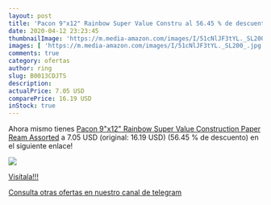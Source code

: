 ```yaml
---
layout: post
title: 'Pacon 9"x12" Rainbow Super Value Constru al 56.45 % de descuento'
date: 2020-04-12 23:23:45
thumbnailImage: 'https://m.media-amazon.com/images/I/51cNlJF3tYL._SL200_.jpg'
images: [ 'https://m.media-amazon.com/images/I/51cNlJF3tYL._SL200_.jpg' ]
comments: true
category: ofertas
author: ring
slug: B0013CDJTS
description:
actualPrice: 7.05 USD
comparePrice: 16.19 USD
inStock: true
---
```


Ahora mismo tienes [Pacon 9"x12" Rainbow Super Value Construction Paper Ream  Assorted](https://www.amazon.com/dp/B0013CDJTS/?tag=redken08-20) a 7.05 USD (original: 16.19 USD) (56.45 %  de descuento) en el siguiente enlace!

[![](https://m.media-amazon.com/images/I/51cNlJF3tYL._SL200_.jpg)](https://www.amazon.com/dp/B0013CDJTS/?tag=redken08-20)

[Visítala!!!](https://www.amazon.com/dp/B0013CDJTS/?tag=redken08-20)

[Consulta otras ofertas en nuestro canal de telegram](https://t.me/s/ofertas25)
